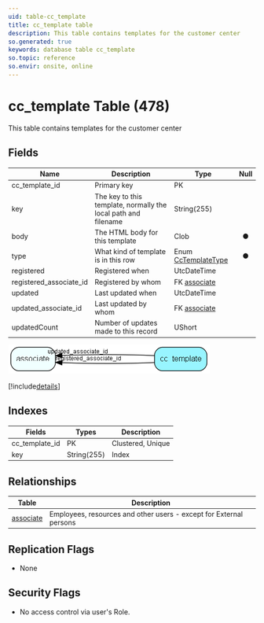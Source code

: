 ```yaml
---
uid: table-cc_template
title: cc_template table
description: This table contains templates for the customer center
so.generated: true
keywords: database table cc_template
so.topic: reference
so.envir: onsite, online
---
```


# cc\_template Table (478)

This table contains templates for the customer center

## Fields

| Name | Description | Type | Null |
|------|-------------|------|:----:|
|cc\_template\_id|Primary key|PK| |
|key|The key to this template, normally the local path and filename|String(255)| |
|body|The HTML body for this template|Clob|&#x25CF;|
|type|What kind of template is in this row|Enum [CcTemplateType](enums/cctemplatetype.md)|&#x25CF;|
|registered|Registered when|UtcDateTime| |
|registered\_associate\_id|Registered by whom|FK [associate](associate.md)| |
|updated|Last updated when|UtcDateTime| |
|updated\_associate\_id|Last updated by whom|FK [associate](associate.md)| |
|updatedCount|Number of updates made to this record|UShort| |


![cc_template table relationship diagram](./media/cc_template.png)

[!include[details](./includes/cc-template.md)]

## Indexes

| Fields | Types | Description |
|--------|-------|-------------|
|cc\_template\_id |PK |Clustered, Unique |
|key |String(255) |Index |

## Relationships

| Table|  Description |
|------|-------------|
|[associate](associate.md)  |Employees, resources and other users - except for External persons |


## Replication Flags

* None

## Security Flags

* No access control via user's Role.

